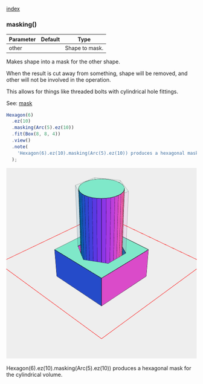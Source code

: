 [index](../../nb/api/index.md)
### masking()
Parameter|Default|Type
---|---|---
|other||Shape to mask.

Makes shape into a mask for the other shape.

When the result is cut away from something, shape will be removed, and other will not be involved in the operation.

This allows for things like threaded bolts with cylindrical hole fittings.

See: [mask](../../nb/api/mask.md)

```JavaScript
Hexagon(6)
  .ez(10)
  .masking(Arc(5).ez(10))
  .fit(Box(8, 8, 4))
  .view()
  .note(
    'Hexagon(6).ez(10).masking(Arc(5).ez(10)) produces a hexagonal mask for the cylindrical volume.'
  );
```

![Image](masking.md.$2.png)

Hexagon(6).ez(10).masking(Arc(5).ez(10)) produces a hexagonal mask for the cylindrical volume.
